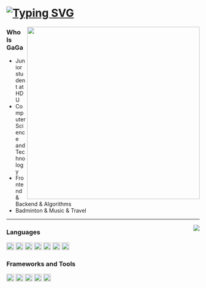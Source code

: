 <h1><a href="https://git.io/typing-svg"><img src="https://readme-typing-svg.demolab.com?font=Fira+Code&size=30&pause=500&color=14455B&vCenter=true&random=true&width=435&lines=Hi%2C+I+am+GaGa" alt="Typing SVG" /></a></h1>
<div>
<img style="width: 450px;" src="https://count.getloli.com/@gaga0714?theme=booru-mjg" align = "right" />
</div>



<h3>Who Is GaGa</h3>

- Junior student at HDU
- Computer Science and Technology
- Frontend & Backend & Algorithms
- Badminton & Music & Travel 

---

<div>
    <img src="https://github-immortality.vercel.app/api?username=gaga0714" align="right" />
</div>

<div>
    <h3>Languages</h3>
    <div>
        <code><img height="20" src="https://cdn.svgporn.com/logos/javascript.svg" alt="javascript" /></code>
        <code><img height="20" src="https://cdn.svgporn.com/logos/typescript-icon.svg" alt="typescript" /></code>
        <code><img height="20" src="https://cdn.svgporn.com/logos/css-3.svg" alt="css" /></code>
        <code><img height="20" src="https://cdn.svgporn.com/logos/html-5.svg" alt="html" /></code>
        <code><img height="20" src="https://cdn.svgporn.com/logos/nodejs-icon.svg" alt="nodejs" /></code>
        <code><img height="20" src="https://cdn.svgporn.com/logos/java.svg" alt="java" /></code>
        <code><img height="20" src="https://cdn.svgporn.com/logos/python.svg" alt="python" /></code>
    </div>
</div>

<div>
    <h3>Frameworks and Tools</h3>
    <div>
      <code><img height="20" src="https://cdn.svgporn.com/logos/vue.svg" alt="vue" /></code>
      <code><img height="20" src="https://cdn.svgporn.com/logos/react.svg" alt="react" /></code>
      <code><img height="20" src="https://cdn.svgporn.com/logos/git-icon.svg" alt="git" /></code>
      <code><img height="20" src="https://cdn.svgporn.com/logos/visual-studio-code.svg" alt="vscode" /></code>
      <code><img height="20" src="https://cdn.svgporn.com/logos/vitejs.svg" alt="vite" /></code>
    </div>
</div>




<!-- <h3>Stats</h3>
<div>
-->
  <!-- <img
    src="https://github-readme-stats.vercel.app/api/top-langs/?username=gaga0714&layout=compact" align="left"  /> -->
  <!-- <img
    src="https://github-readme-stats.vercel.app/api?username=gaga0714&hide_title=true&theme=vue-dark&card_width=495&show_icons=true" align="right"  /> -->
<!-- </div> --> 


<!-- <div>
  <img style="width: 500px; height: 490px;" src="https://wakatime.com/share/@gaga0714/baf43608-e008-4d37-a239-bb2ca2b127b9.svg"/>
<div> -->

  <!-- <img
    src="https://github-readme-activity-graph.vercel.app/graph?username=gaga0714&theme=github-compact" /> -->


<!-- <picture>
  <source media="(prefers-color-scheme: dark)" srcset="https://raw.githubusercontent.com/gaga0714/gaga0714/output/github-contribution-grid-snake-dark.svg">
  <source media="(prefers-color-scheme: light)" srcset="https://raw.githubusercontent.com/gaga0714/gaga0714/output/github-contribution-grid-snake.svg">
  <img alt="github contribution grid snake animation" src="https://raw.githubusercontent.com/gaga0714/gaga0714/output/github-contribution-grid-snake.svg">
</picture> -->

<!--
**gaga0714/gaga0714** is a ✨ _special_ ✨ repository because its `README.md` (this file) appears on your GitHub profile.

Here are some ideas to get you started:

- 🔭 I’m currently working on ...
- 🌱 I’m currently learning ...
- 👯 I’m looking to collaborate on ...
- 🤔 I’m looking for help with ...
- 💬 Ask me about ...
- 📫 How to reach me: ...
- 😄 Pronouns: ...
- ⚡ Fun fact: ...
-->
